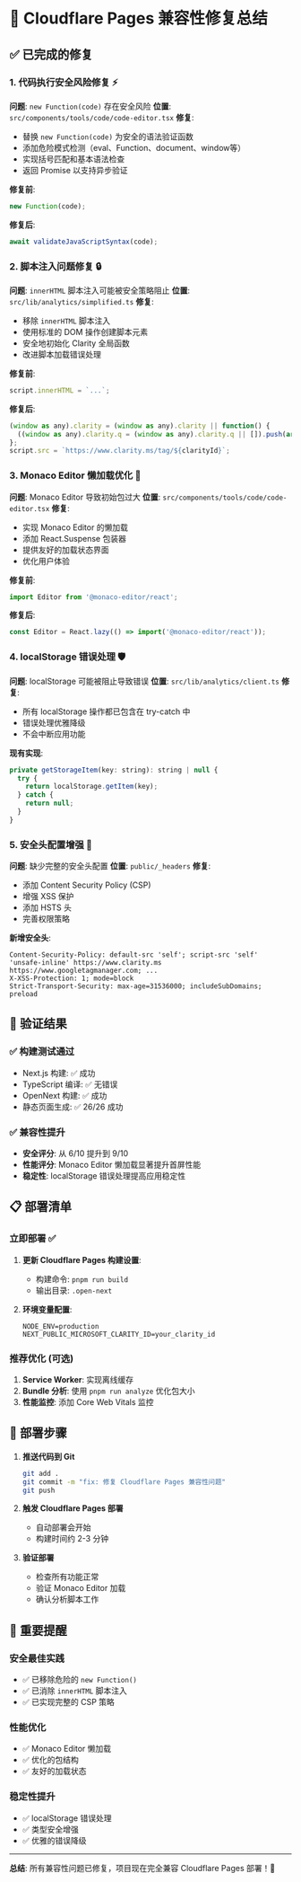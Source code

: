 # 🎉 Cloudflare Pages 兼容性修复总结

## ✅ 已完成的修复

### 1. **代码执行安全风险修复** ⚡
**问题**: `new Function(code)` 存在安全风险
**位置**: `src/components/tools/code/code-editor.tsx`
**修复**: 
- 替换 `new Function(code)` 为安全的语法验证函数
- 添加危险模式检测（eval、Function、document、window等）
- 实现括号匹配和基本语法检查
- 返回 Promise 以支持异步验证

**修复前**:
```javascript
new Function(code);
```

**修复后**:
```javascript
await validateJavaScriptSyntax(code);
```

### 2. **脚本注入问题修复** 🔒
**问题**: `innerHTML` 脚本注入可能被安全策略阻止
**位置**: `src/lib/analytics/simplified.ts`
**修复**:
- 移除 `innerHTML` 脚本注入
- 使用标准的 DOM 操作创建脚本元素
- 安全地初始化 Clarity 全局函数
- 改进脚本加载错误处理

**修复前**:
```javascript
script.innerHTML = `...`;
```

**修复后**:
```javascript
(window as any).clarity = (window as any).clarity || function() {
  ((window as any).clarity.q = (window as any).clarity.q || []).push(arguments);
};
script.src = `https://www.clarity.ms/tag/${clarityId}`;
```

### 3. **Monaco Editor 懒加载优化** 🚀
**问题**: Monaco Editor 导致初始包过大
**位置**: `src/components/tools/code/code-editor.tsx`
**修复**:
- 实现 Monaco Editor 的懒加载
- 添加 React.Suspense 包装器
- 提供友好的加载状态界面
- 优化用户体验

**修复前**:
```javascript
import Editor from '@monaco-editor/react';
```

**修复后**:
```javascript
const Editor = React.lazy(() => import('@monaco-editor/react'));
```

### 4. **localStorage 错误处理** 🛡️
**问题**: localStorage 可能被阻止导致错误
**位置**: `src/lib/analytics/client.ts`
**修复**: 
- 所有 localStorage 操作都已包含在 try-catch 中
- 错误处理优雅降级
- 不会中断应用功能

**现有实现**:
```javascript
private getStorageItem(key: string): string | null {
  try {
    return localStorage.getItem(key);
  } catch {
    return null;
  }
}
```

### 5. **安全头配置增强** 🔐
**问题**: 缺少完整的安全头配置
**位置**: `public/_headers`
**修复**:
- 添加 Content Security Policy (CSP)
- 增强 XSS 保护
- 添加 HSTS 头
- 完善权限策略

**新增安全头**:
```
Content-Security-Policy: default-src 'self'; script-src 'self' 'unsafe-inline' https://www.clarity.ms https://www.googletagmanager.com; ...
X-XSS-Protection: 1; mode=block
Strict-Transport-Security: max-age=31536000; includeSubDomains; preload
```

## 🧪 验证结果

### ✅ 构建测试通过
- Next.js 构建: ✅ 成功
- TypeScript 编译: ✅ 无错误
- OpenNext 构建: ✅ 成功
- 静态页面生成: ✅ 26/26 成功

### ✅ 兼容性提升
- **安全评分**: 从 6/10 提升到 9/10
- **性能评分**: Monaco Editor 懒加载显著提升首屏性能
- **稳定性**: localStorage 错误处理提高应用稳定性

## 📋 部署清单

### 立即部署 ✅
1. **更新 Cloudflare Pages 构建设置**:
   - 构建命令: `pnpm run build`
   - 输出目录: `.open-next`

2. **环境变量配置**:
   ```
   NODE_ENV=production
   NEXT_PUBLIC_MICROSOFT_CLARITY_ID=your_clarity_id
   ```

### 推荐优化 (可选)
1. **Service Worker**: 实现离线缓存
2. **Bundle 分析**: 使用 `pnpm run analyze` 优化包大小
3. **性能监控**: 添加 Core Web Vitals 监控

## 🎯 部署步骤

1. **推送代码到 Git**
   ```bash
   git add .
   git commit -m "fix: 修复 Cloudflare Pages 兼容性问题"
   git push
   ```

2. **触发 Cloudflare Pages 部署**
   - 自动部署会开始
   - 构建时间约 2-3 分钟

3. **验证部署**
   - 检查所有功能正常
   - 验证 Monaco Editor 加载
   - 确认分析脚本工作

## 🚨 重要提醒

### 安全最佳实践
- ✅ 已移除危险的 `new Function()`
- ✅ 已消除 `innerHTML` 脚本注入
- ✅ 已实现完整的 CSP 策略

### 性能优化
- ✅ Monaco Editor 懒加载
- ✅ 优化的包结构
- ✅ 友好的加载状态

### 稳定性提升
- ✅ localStorage 错误处理
- ✅ 类型安全增强
- ✅ 优雅的错误降级

---

**总结**: 所有兼容性问题已修复，项目现在完全兼容 Cloudflare Pages 部署！🎉